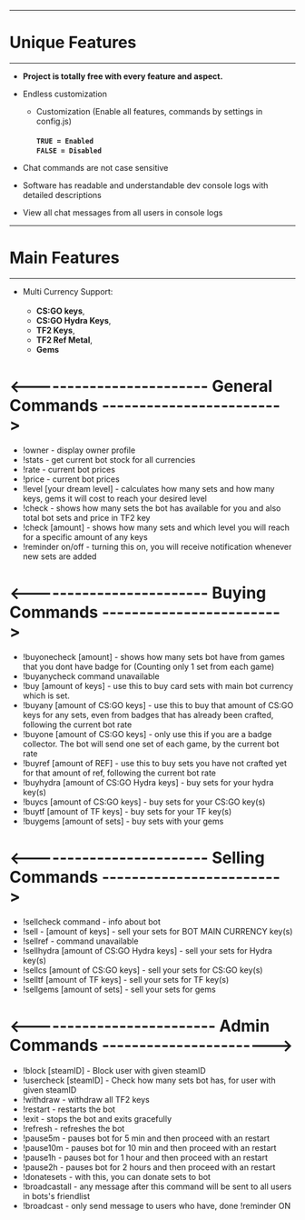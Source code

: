 <hr>

# Unique Features

<hr>

* **Project is totally free with every feature and aspect.**
* Endless customization
  * Customization (Enable all features, commands by settings in config.js) <br><br>
       **`TRUE = Enabled` <br>
       `FALSE = Disabled`**

* Chat commands are not case sensitive
* Software has readable and understandable dev console logs with detailed descriptions
* View all chat messages from all users in console logs

<hr>

# Main Features

<hr>

* Multi Currency Support: <br><br>
    * **CS:GO keys**,
    * **CS:GO Hydra Keys**,
    * **TF2 Keys**,
    * **TF2 Ref Metal**,
    * **Gems**


# <------------------------ General Commands ------------------------>

* !owner - display owner profile
* !stats - get current bot stock for all currencies
* !rate - current bot prices
* !price - current bot prices
* !level [your dream level] - calculates how many sets and how many keys, gems it will cost to reach your desired level
* !check - shows how many sets the bot has available for you and also total bot sets and price in TF2 key
* !check [amount] - shows how many sets and which level you will reach for a specific amount of any keys
* !reminder on/off - turning this on, you will receive notification whenever new sets are added

# <------------------------ Buying  Commands ------------------------>

* !buyonecheck [amount] - shows how many sets bot have from games that you dont have badge for (Counting only 1 set from each game)
* !buyanycheck command unavailable
* !buy [amount of keys] - use this to buy card sets with main bot currency which is set.
* !buyany [amount of CS:GO keys] - use this to buy that amount of CS:GO keys for any sets, even from badges that has already been crafted, following the current bot rate
* !buyone [amount of CS:GO keys] - only use this if you are a badge collector. The bot will send one set of each game, by the current bot rate
* !buyref [amount of REF] - use this to buy sets you have not crafted yet for that amount of ref, following the current bot rate
* !buyhydra [amount of CS:GO Hydra keys] - buy sets for your hydra key(s) 
* !buycs [amount of CS:GO keys] - buy sets for your CS:GO key(s)
* !buytf [amount of TF keys] - buy sets for your TF key(s)
* !buygems [amount of sets] - buy sets with your gems

# <------------------------ Selling  Commands ------------------------>

* !sellcheck command - info about bot
* !sell - [amount of keys] - sell your sets for BOT MAIN CURRENCY key(s)
* !sellref - command unavailable
* !sellhydra [amount of CS:GO Hydra keys] - sell your sets for Hydra key(s)  
* !sellcs [amount of CS:GO keys] - sell your sets for CS:GO key(s)
* !selltf [amount of TF keys] - sell your sets for TF key(s)
* !sellgems [amount of sets] - sell your sets for gems

# <------------------------- Admin Commands ----------------------->

* !block [steamID] - Block user with given steamID
* !usercheck [steamID] - Check how many sets bot has, for user with given steamID
* !withdraw - withdraw all TF2 keys
* !restart - restarts the bot
* !exit - stops the bot and exits gracefully
* !refresh - refreshes the bot
* !pause5m - pauses bot for 5 min and then proceed with an restart
* !pause10m - pauses bot for 10 min and then proceed with an restart
* !pause1h - pauses bot for 1 hour and then proceed with an restart
* !pause2h - pauses bot for 2 hours and then proceed with an restart
* !donatesets - with this, you can donate sets to bot
* !broadcastall - any message after this command will be sent to all users in bots's friendlist
* !broadcast - only send message to users who have, done !reminder ON
